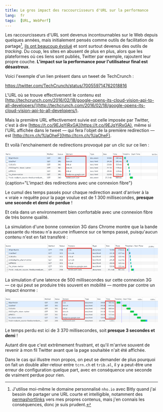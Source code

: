 ```yaml
---
title: Le gros impact des raccourcisseurs d'URL sur la performance
lang:  fr
tags:  [URL, WebPerf]
---
```


Les raccourcisseurs d'URL sont devenus incontournables sur le Web depuis quelques années, mais initialement pensés comme outils de facilitation de partage[^nhoio], [ils ont beaucoup évolué](http://www.lemonde.fr/technologies/article/2009/12/15/la-bataille-des-raccourcisseurs-d-adresses-web_1281072_651865.html) et sont surtout devenus des outils de _tracking_. Du coup, les sites en abusent de plus en plus, alors que les plateformes où ces liens sont publiés, Twitter par exemple, rajoutent leur propre couche. **L'impact sur la performance pour l'utilisateur final est désastreux**.

[^nhoio]: J'utilise moi-même le domaine personnalisé `nho.io` avec Bitly quand j'ai besoin de partager une URL courte et intelligible, notamment des [permashortlinks](https://indiewebcamp.com/permashortlinks) vers mes propres contenus, mais j'en connais les conséquences, donc je suis prudent.

Voici l'exemple d'un lien présent dans un tweet de TechCrunch :

https://twitter.com/TechCrunch/status/700559714762018816

L'URL où se trouve effectivement le contenu est [http://techcrunch.com/2016/02/18/google-opens-its-cloud-vision-api-to-all-developers/](http://techcrunch.com/2016/02/18/google-opens-its-cloud-vision-api-to-all-developers/).

Mais la première URL effectivement suivie est celle imposée par Twitter, c'est à dire [https://t.co/9EJqYiRxGA](https://t.co/9EJqYiRxGA), même si l'URL affichée dans le tweet — qui fera l'objet de la première redirection — est [http://tcrn.ch/1UaOheF](http://tcrn.ch/1UaOheF).

Et voilà l'enchainement de redirections provoqué par un clic sur ce lien :

![](impact-redirection-webperf-fibre.png){caption="L'impact des redirections avec une connexion fibre"}

Le cumul des temps passés pour chaque redirection avant d'arriver à la « vraie » requête pour la page voulue est de 1 300 millisecondes, **presque une seconde et demi de perdue** !

Et cela dans un environnement bien confortable avec une connexion fibre de très bonne qualité.

La simulation d'une bonne connexion 3G dans Chrome montre que la bande passante du réseau n'a aucune influence sur ce temps passé, puisqu'aucun contenu n'est en fait transféré :

![](impact-redirection-webperf-3g.png)

La simulation d'une latence de 500 millisecondes sur cette connexion 3G — ce qui peut se produire très souvent en mobilité — montre par contre un impact énorme :

![](impact-redirection-webperf-3g-latence.png)

Le temps perdu est ici de 3 370 millisecondes, soit **presque 3 secondes et demi** !

Autant dire que c'est extrêmement frustrant, et qu'il m'arrive souvent de revenir à mon fil Twitter avant que la page souhaitée n'ait été affichée.

Dans le cas qui illustre mon propos, on peut se demander de plus pourquoi on fait un double aller-retour entre `tcrn.ch` et `trib.al`, il y a peut-être une erreur de configuration quelque part, avec en conséquence une seconde de vraiment perdue pour rien.
